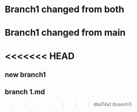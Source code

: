 # Branch1 changed from both
# Branch1 changed from main
<<<<<<< HEAD
=======


## new branch1

## branch 1.md
>>>>>>> dbd74a1 (branch1)
